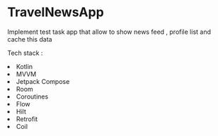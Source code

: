 # TravelNewsApp

Implement test task app that allow to show news feed , profile list and cache this data 

Tech stack :

<li> Kotlin  <br />
<li> MVVM  <br />
<li> Jetpack Compose  <br />
<li> Room  <br />
<li> Coroutines <br />
<li> Flow  <br />
<li> Hilt  <br />
<li> Retrofit  <br />
<li> Coil <br />
